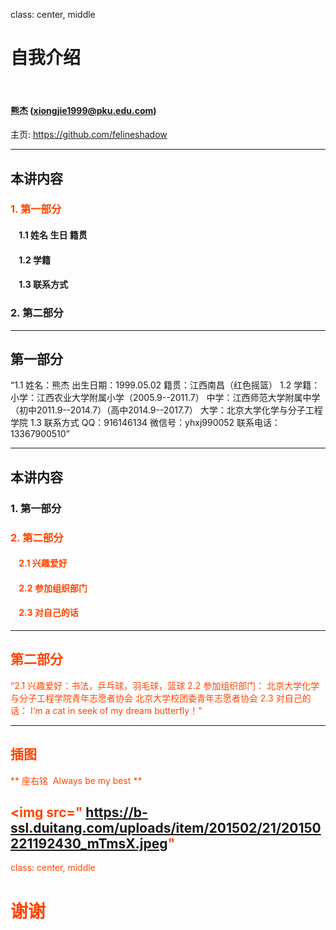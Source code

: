 class: center, middle

# 自我介绍

&nbsp;
&nbsp;

#### 熊杰 (xiongjie1999@pku.edu.com)

主页: https://github.com/felineshadow

---

## 本讲内容

### <font color="orangered">1. 第一部分</font>

#### &nbsp; &nbsp; 1.1 姓名  生日  籍贯
#### &nbsp; &nbsp; 1.2 学籍
#### &nbsp; &nbsp; 1.3 联系方式

### 2. 第二部分


---

## 第一部分


“1.1
姓名：熊杰
出生日期：1999.05.02
籍贯：江西南昌（红色摇篮）
1.2
学籍：
小学：江西农业大学附属小学（2005.9--2011.7）
中学：江西师范大学附属中学（初中2011.9--2014.7）（高中2014.9--2017.7）
大学：北京大学化学与分子工程学院
1.3
联系方式
QQ：916146134  微信号：yhxj990052  联系电话：13367900510”


---

## 本讲内容

### 1. 第一部分</font>

### <font color="orangered">2. 第二部分
#### &nbsp; &nbsp; 2.1 兴趣爱好
#### &nbsp; &nbsp; 2.2 参加组织部门
#### &nbsp; &nbsp; 2.3 对自己的话

---

## 第二部分


“2.1
兴趣爱好：书法，乒乓球，羽毛球，篮球
2.2
参加组织部门：
北京大学化学与分子工程学院青年志愿者协会
北京大学校团委青年志愿者协会
2.3
对自己的话：
I‘m a cat in seek of my dream butterfly！”

---

## 插图

** 座右铭  Always be my best **

<img src=" https://b-ssl.duitang.com/uploads/item/201502/21/20150221192430_mTmsX.jpeg" 
---

class: center, middle

# 谢谢
